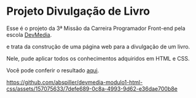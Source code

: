 # Projeto Divulgação de Livro

Esse é o projeto da 3ª Missão da Carreira Programador Front-end pela escola [DevMedia](https://www.devmedia.com.br/).

e trata da construção de uma página web para a divulgação de um livro.

Nele, pude aplicar todos os conhecimentos adquiridos em HTML e CSS.

Você pode conferir o resultado [aqui](https://devmedia-modulo1-html-css-2byb.vercel.app/).



https://github.com/abspiller/devmedia-modulo1-html-css/assets/157075633/7defe689-0c8a-4993-9d62-e36dae700b8e

